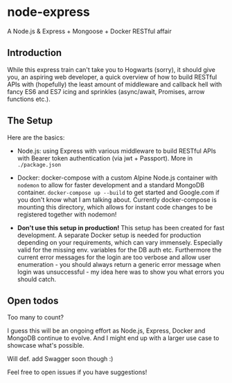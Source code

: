 # node-express
 A Node.js & Express + Mongoose + Docker RESTful affair

## Introduction

While this express train can't take you to Hogwarts (sorry), it should give you, an aspiring web developer, a quick overview of how to build RESTful APIs with (hopefully) the least amount of middleware and callback hell with fancy ES6 and ES7 icing and sprinkles (async/await, Promises, arrow functions etc.).

## The Setup

Here are the basics:
* Node.js: using Express with various middleware to build RESTful APIs with Bearer token authentication (via jwt + Passport). More in `./package.json`

* Docker: docker-compose with a custom Alpine Node.js container with `nodemon` to allow for faster development and a standard MongoDB container. `docker-compose up --build` to get started and Google.com if you don't know what I am talking about. Currently docker-compose is mounting this directory, which allows for instant code changes to be registered together with nodemon!

* **Don't use this setup in production!** This setup has been created for fast development. A separate Docker setup is needed for production depending on your requirements, which can vary immensely. Especially valid for the missing env. variables for the DB auth etc. Furthermore the current error messages for the login are too verbose and allow user enumeration - you should always return a generic error message when login was unsuccessful - my idea here was to show you what errors you should catch.


## Open todos

Too many to count?

I guess this will be an ongoing effort as Node.js, Express, Docker and MongoDB continue to evolve. And I might end up with a larger use case to showcase what's possible.

Will def. add Swagger soon though :)

Feel free to open issues if you have suggestions!
